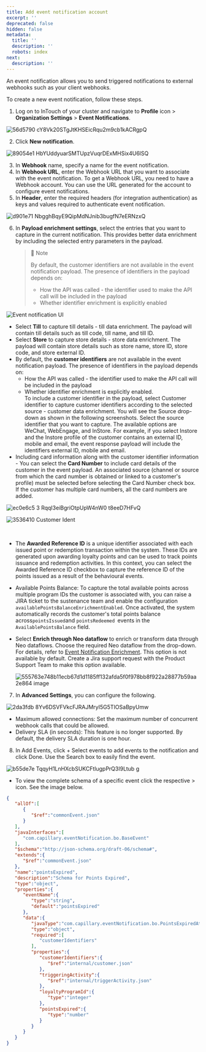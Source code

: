 ```yaml
---
title: Add event notification account
excerpt: ''
deprecated: false
hidden: false
metadata:
  title: ''
  description: ''
  robots: index
next:
  description: ''
---
```

An event notification allows you to send triggered notifications to external webhooks such as your client webhooks.

To create a new event notification, follow these steps.

1. Log on to InTouch of your cluster and navigate to **Profile** icon > **Organization Settings** > **Event Notifications**.

![56d5790 cY8Vk20STgJtKHSEicRqu2m9cb1kACRgpQ](https://files.readme.io/56d5790-cY8Vk20STgJtKHSEicRqu2m9cb1kACRgpQ.png)

2. Click **New notification**.

![89054e1 HbYUddyuarSMTUpzVuqrDExMHSix4U6lSQ](https://files.readme.io/89054e1-HbYUddyuarSMTUpzVuqrDExMHSix4U6lSQ.png)

3. In **Webhook** name, specify a name for the event notification.
4. In **Webhook URL**, enter the Webhook URL that you want to associate with the event notification. To get a Webhook URL, you need to have a Webhook account. You can use the URL generated for the account to configure event notifications.
5. In **Header**, enter the required headers (for integration authentication) as keys and values required to authenticate event notification.

![d901e71 NbgghBqyE9QipMdNJnib3bugfN7eERNzxQ](https://files.readme.io/d901e71-NbgghBqyE9QipMdNJnib3bugfN7eERNzxQ.png)

6. In **Payload enrichment settings**, select the entries that you want to capture in the current notification. This provides better data enrichment by including the selected entry parameters in the payload.
   > 📘 Note
   >
   > By default, the customer identifiers are not available in the event notification payload. The presence of identifiers in the payload depends on:
   >
   > * How the API was called - the identifier used to make the API call will be included in the payload
   > * Whether identifier enrichment is explicitly enabled

![Event notification UI ](https://files.readme.io/5d25e35212bb96505b0a0d3f92bebd59b650041de83e5be70555834119ca3094-image.png)

* Select **Till** to capture till details - till data enrichment. The payload will contain till details such as till code, till name, and till ID.
* Select **Store** to capture store details - store data enrichment. The payload will contain store details such as store name, store ID, store code, and store external ID.
* By default, the **customer identifiers** are not available in the event notification payload. The presence of identifiers in the payload depends on:
  * How the API was called - the identifier used to make the API call will be included in the payload
  * Whether identifier enrichment is explicitly enabled.\
    To include a customer identifier in the payload, select Customer identifier to capture customer identifiers according to the selected source - customer data enrichment. You will see the Source drop-down as shown in the following screenshots. Select the source identifier that you want to capture. The available options are WeChat, WebEngage, and InStore. For example, if you select Instore and the Instore profile of the customer contains an external ID, mobile and email, the event response payload will include the identifiers external ID, mobile and email.
* Including card information along with the customer identifier information - You can select the **Card Number** to include card details of the customer in the event payload. An associated source (channel or source from which the card number is obtained or linked to a customer's profile) must be selected before selecting the Card Number check box. If the customer has multiple card numbers, all the card numbers are added.

![ec0e6c5 3 RqqI3eiBgriOtpUpW4nW0 t8eeD7HFvQ](https://files.readme.io/ec0e6c5-3_RqqI3eiBgriOtpUpW4nW0-t8eeD7HFvQ.png)

![3536410 Customer Ident](https://files.readme.io/3536410-Customer_Ident.png)

<br />

* The **Awarded Reference ID** is a unique identifier associated with each issued point or redemption transaction within the system. These IDs are generated upon awarding loyalty points and can be used to track points issuance and redemption activities. In this context, you can select the Awarded Reference ID checkbox to capture the reference ID of the points issued as a result of the behavioural events.
* Available Points Balance: To capture the total available points across multiple program IDs the customer is associated with, you can raise a JIRA ticket to the sustenance team and enable the configuration `availablePointsBalanceEnrichmentEnabled`. Once activated, the system automatically records the customer's total points balance across`pointsIssued`and `pointsRedeemed `events in the `AvailablePointsBalance` field.
* Select **Enrich through Neo dataflow** to enrich or transform data through Neo dataflows. Choose the required Neo dataflow from the drop-down. For details, refer to [Event Notification Enrichment](https://docs.capillarytech.com/docs/event-notification-enrichment). This option is not available by default. Create a Jira support request with the Product Support Team to make this option available.

  ![555763e748b11ecb67d1d1185ff132afda5f0f978bb8f922a28877b59aa2e864 image](https://files.readme.io/555763e748b11ecb67d1d1185ff132afda5f0f978bb8f922a28877b59aa2e864-image.png)

7. In **Advanced Settings**, you can configure the following.

![2da3fdb 8Yv6DSVFVkcFJRAJMryI5G5TIOSaBpyUmw](https://files.readme.io/2da3fdb-8Yv6DSVFVkcFJRAJMryI5G5TIOSaBpyUmw.png)

* Maximum allowed connections: Set the maximum number of concurrent webhook calls that could be allowed.
* Delivery SLA (in seconds): This feature is no longer supported. By default, the delivery SLA duration is one hour.

8. In Add Events, click + Select events to add events to the notification and click Done. Use the Search box to easily find the event.

![b55de7e TqqyH1LnHXcbSUKCFtlugpPrQ3I9Ltub g](https://files.readme.io/b55de7e-TqqyH1LnHXcbSUKCFtlugpPrQ3I9Ltub-g.png)

* To view the complete schema of a specific event click the respective > icon. See the image below.

```json
{
   "allOf":[
      {
         "$ref":"commonEvent.json"
      }
   ],
   "javaInterfaces":[
      "com.capillary.eventNotification.bo.BaseEvent"
   ],
   "$schema":"http://json-schema.org/draft-06/schema#",
   "extends":{
      "$ref":"commonEvent.json"
   },
   "name":"pointsExpired",
   "description":"Schema for Points Expired",
   "type":"object",
   "properties":{
      "eventName":{
         "type":"string",
         "default":"pointsExpired"
      },
      "data":{
         "javaType":"com.capillary.eventNotification.bo.PointsExpiredAttributes",
         "type":"object",
         "required":[
            "customerIdentifiers"
         ],
         "properties":{
            "customerIdentifiers":{
               "$ref":"internal/customer.json"
            },
            "triggeringActivity":{
               "$ref":"internal/triggerActivity.json"
            },
            "loyaltyProgramId":{
               "type":"integer"
            },
            "pointsExpired":{
               "type":"number"
            }
         }
      }
   }
}
```